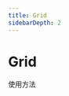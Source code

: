 ```yaml
---
title: Grid
sidebarDepth: 2
---
```

# Grid
使用方法

<ClientOnly>
<grid-demos></grid-demos>
</ClientOnly>